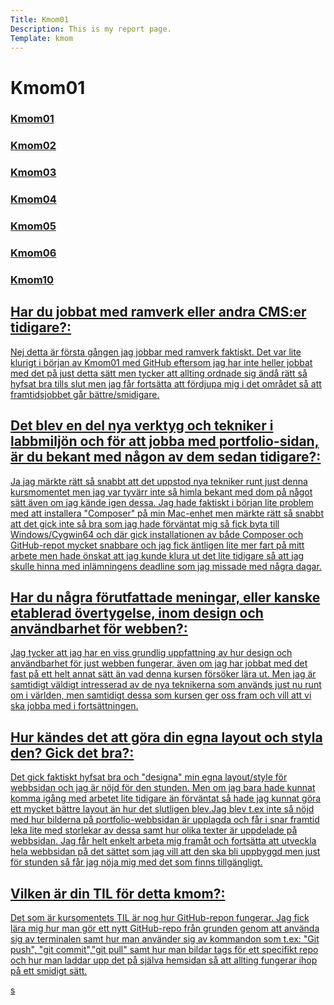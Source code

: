 ```yaml
---
Title: Kmom01
Description: This is my report page.
Template: kmom
---
```



 Kmom01
 =============



 <div class="kmom-links">
  <a href="Kmom01"><h3>Kmom01</h3>

  <a href="Kmom02"><h3>Kmom02</h3>

  <a href="Kmom03"><h3>Kmom03</h3>

  <a href="Kmom04"><h3>Kmom04</h3>

  <a href="Kmom05"><h3>Kmom05</h3>

  <a href="Kmom06"><h3>Kmom06</h3>

  <a href="Kmom10"><h3>Kmom10</h3>
 </div>


<div class="kmom-text">
<h2>Har du jobbat med ramverk eller andra CMS:er tidigare?:</h2>
<p>Nej detta är första gången jag jobbar med ramverk faktiskt. Det var lite klurigt i början av Kmom01 med GitHub eftersom jag har inte heller jobbat med det på just detta sätt men tycker att allting ordnade sig ändå rätt så hyfsat bra tills slut men jag får fortsätta att fördjupa mig i det området så att framtidsjobbet går bättre/smidigare.</p>

<h2>Det blev en del nya verktyg och tekniker i labbmiljön och för att jobba med portfolio-sidan, är du bekant med någon av dem sedan tidigare?:</h2>
<p>Ja jag märkte rätt så snabbt att det uppstod nya tekniker runt just denna kursmomentet men jag var tyvärr inte så himla bekant med dom på något sätt även om jag kände igen dessa. Jag hade faktiskt i början lite problem med att installera "Composer" på min Mac-enhet men märkte rätt så snabbt att det gick inte så bra som jag hade förväntat mig så fick byta till Windows/Cygwin64 och där gick installationen av både Composer och GitHub-repot mycket snabbare och jag fick äntligen lite mer fart på mitt arbete men hade önskat att jag kunde klura ut det lite tidigare så att jag skulle hinna med inlämningens deadline som jag missade med några dagar.</p>

<h2>Har du några förutfattade meningar, eller kanske etablerad övertygelse, inom design och användbarhet för webben?:</h2>
<p>Jag tycker att jag har en viss grundlig uppfattning av hur design och användbarhet för just webben fungerar, även om jag har jobbat med det fast på ett helt annat sätt än vad denna kursen försöker lära ut. Men jag är samtidigt väldigt intresserad av de nya teknikerna som används just nu runt om i världen, men samtidigt dessa som kursen ger oss fram och vill att vi ska jobba med i fortsättningen.</p>

<h2>Hur kändes det att göra din egna layout och styla den? Gick det bra?:</h2>
<p>Det gick faktiskt hyfsat bra och "designa" min egna layout/style för webbsidan och jag är nöjd för den stunden. Men om jag bara hade kunnat komma igång med arbetet lite tidigare än förväntat så hade jag kunnat göra ett mycket bättre layout än hur det slutligen blev.Jag blev t.ex inte så nöjd med hur bilderna på portfolio-webbsidan är upplagda och får i snar framtid leka lite med storlekar av dessa samt hur olika texter är uppdelade på webbsidan. Jag får helt enkelt arbeta mig framåt och fortsätta att utveckla hela webbsidan på det sättet som jag vill att den ska bli uppbyggd men just för stunden så får jag nöja mig med det som finns tillgängligt.</p>

<h2>Vilken är din TIL för detta kmom?:</h2>
<p>Det som är kursomentets TIL är nog hur GitHub-repon fungerar. Jag fick lära mig hur man gör ett nytt GitHub-repo från grunden genom att använda sig av terminalen samt hur man använder sig av kommandon som t.ex: "Git push", "git commit","git pull" samt hur man bildar tags för ett specifikt repo och hur man laddar upp det på själva hemsidan så att allting fungerar ihop på ett smidigt sätt.</p>

</div>
s
